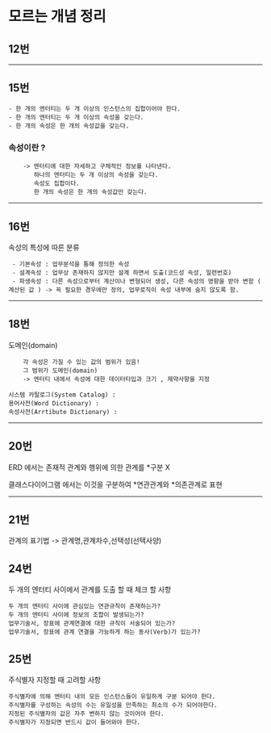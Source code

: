 # 모르는 개념 정리

## 12번




---
## 15번
    - 한 개의 엔터티는 두 개 이상의 인스턴스의 집합이어야 한다.
    - 한 개의 엔터티는 두 개 이상의 속성을 갖는다.
    - 한 개의 속성은 한 개의 속성값을 갖는다.
### 속성이란 ?
        -> 엔터티에 대한 자세하고 구체적인 정보를 나타낸다.
           하나의 엔터티는 두 개 이상의 속성을 갖는다.
           속성도 집합이다.
           한 개의 속성은 한 개의 속성값만 갖는다.
---
## 16번
속성의 특성에 따른 분류
```
 - 기본속성 : 업무분석을 통해 정의한 속성
 - 설계속성 : 업무상 존재하지 않지만 설계 하면서 도출(코드성 속성, 일련번호)
 - 파생속성 : 다른 속성으로부터 계산이나 변형되어 생성, 다른 속성의 영향을 받아 변함 ( 계산된 값 ) -> 꼭 필요한 경우에만 정의, 업무로직이 속성 내부에 숨지 않도록 함.
```
---

 ## 18번 
도메인(domain)
```
    각 속성은 가질 수 있는 값의 범위가 있음!
    그 범위가 도메인(domain)
    -> 엔터티 내에서 속성에 대한 데이터타입과 크기 , 제약사항을 지정
```
```
시스템 카탈로그(System Catalog) :
용어사전(Word Dictionary) :
속성사전(Arrtibute Dictionary) : 
```
---

## 20번
ERD 에서는 존재적 관계와 행위에 의한 관계를 *구분 X

클래스다이어그램 에서는 이것을 구분하여 *연관관계와 *의존관계로 표현

---
## 21번
관계의 표기법 -> 관계명,관계차수,선택성(선택사양)

## 24번
두 개의 엔터티 사이에서 관계를 도출 할 때 체크 할 사항
``` 
두 개의 엔터티 사이에 관심있는 연관규칙이 존재하는가?
두 개의 엔터티 사이에 정보의 조합이 발생되는가?
업무기술서, 장표에 관계연결에 대한 규칙이 서술되어 있는가?
업무기술서, 장표에 관계 연결을 가능하게 하는 동사(Verb)가 있는가?
```

## 25번
주식별자 지정할 때 고려할 사항
```
주식별자에 의해 엔터티 내의 모든 인스턴스들이 유일하게 구분 되어야 한다.
주식별자를 구성하는 속성의 수는 유일성을 만족하는 최소의 수가 되어야한다.
지정된 주식별자의 값은 자주 변하지 않는 것이어야 한다.
주식별자가 지정되면 반드시 값이 들어와야 한다.
```
